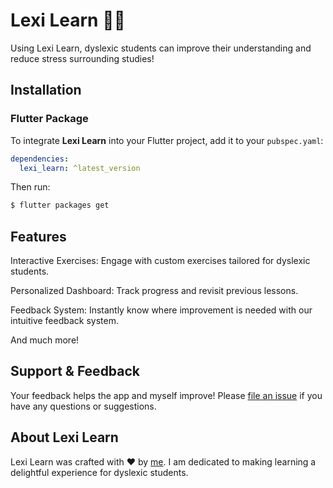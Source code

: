 # Lexi Learn :iphone::book:
Using Lexi Learn, dyslexic students can improve their understanding and reduce stress surrounding studies!

## Installation

### Flutter Package

To integrate **Lexi Learn** into your Flutter project, add it to your `pubspec.yaml`:

```yaml
dependencies:
  lexi_learn: ^latest_version
```

Then run:
```bash
$ flutter packages get
```

## Features
Interactive Exercises: Engage with custom exercises tailored for dyslexic students.

Personalized Dashboard: Track progress and revisit previous lessons.

Feedback System: Instantly know where improvement is needed with our intuitive feedback system.

And much more!

## Support & Feedback
Your feedback helps the app and myself improve! Please [file an issue](https://github.com/maxjtwelftree/Lexi-Learn/issues/new) if you have any questions or suggestions. 

## About Lexi Learn
Lexi Learn was crafted with ❤️ by [me](https://github.com/maxjtwelftree). I am dedicated to making learning a delightful experience for dyslexic students.







